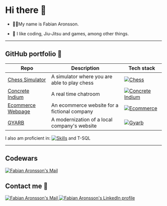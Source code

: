 # Hi there 👋 
* 🙍‍♂️My name is Fabian Aronsson. 

* 👀 I like coding, Jiu-Jitsu and games, among other things.

---

## GitHub portfolio :briefcase:

| Repo                           | Description                                                   | Tech stack                     |
| ------------------------------ | ------------------------------------------------------------- | ------------------------------ |
| [Chess Simulator][cs]          | A simulator where you are able to play chess                  | [![Chess](https://skillicons.dev/icons?i=dotnet,cs)](https://github.com/FabianAronsson/Chess-GUI)                          |
| [Concrete Indium][ci]          | A real time chatroom                                          | [![Concrete Indium](https://skillicons.dev/icons?i=js,ts,vue,mongodb,sass,nodejs)](https://github.com/FabianAronsson/Concrete-Indium)                           |
| [Ecommerce Webpage][ew]        | An ecommerce website for a fictional company                  | [![Ecommerce](https://skillicons.dev/icons?i=js,ts,angular,mongodb,bootstrap,nodejs,pug)](https://github.com/FabianAronsson/Ecommerce-Webpage)                           |
| [GYARB][gy]                    | A modernization of a local company's website                  | [![Gyarb](https://skillicons.dev/icons?i=html,css,js,mongodb,bootstrap,nodejs)](https://github.com/FabianAronsson/GYARB)                           |

[cs]: https://github.com/FabianAronsson/Chess-GUI
[ci]: https://github.com/FabianAronsson/Concrete-Indium
[ew]: https://github.com/FabianAronsson/Ecommerce-Webpage
[gy]: https://github.com/FabianAronsson/GYARB

I also am proficient in:
[![Skills](https://skillicons.dev/icons?i=java,mysql,sqlite)]()  and T-SQL

---

## Codewars
<a href="https://www.codewars.com/users/FabianAronsson">
      <img src="https://www.codewars.com/users/FabianAronsson/badges/large" 
           alt="Fabian Aronsson's Mail"/>
</a>


## Contact me :iphone:
<a href="mailto:fabian.aronsson@iths.se">
      <img src="https://img.shields.io/badge/Mail-fff?style=for-the-badge&logo=gmail" 
           alt="Fabian Aronsson's Mail"/>
</a>
<a href="https://www.linkedin.com/in/fabianaronsson" target="_blank" rel="noopener noreferrer">
      <img src="https://img.shields.io/badge/LinkedIn-0077B5?style=for-the-badge&logo=linkedin&logoColor=white" 
           alt="Fabian Aronsson's LinkedIn profile"/>
</a>


